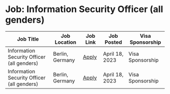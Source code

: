 # Job: Information Security Officer (all genders)

| Job Title | Job Location | Job Link | Job Posted | Visa Sponsorship |
| --- | --- | --- | --- | --- |
| Information Security Officer (all genders) | Berlin, Germany | [Apply](https://finleapconnect.jobs.personio.com/job/1086771?display=en) | April 18, 2023 | Visa Sponsorship |
| Information Security Officer (all genders) | Berlin, Germany | [Apply](https://finleapconnect.jobs.personio.com/job/1086771?display=en) | April 18, 2023 | Visa Sponsorship |
